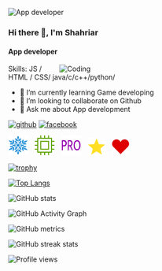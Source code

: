 ![App developer](https://scontent.fdac11-1.fna.fbcdn.net/v/t31.18172-8/18700622_1930411763862300_128154192675910744_o.jpg?_nc_cat=111&ccb=1-6&_nc_sid=e3f864&_nc_ohc=pm2-9nxxipwAX8LCHFe&_nc_ht=scontent.fdac11-1.fna&oh=00_AT8CGVxs4aknfkBG-vm6cjd5EHhHVVjD1E2gaNq_Hi4Byg&oe=62A05503)

### Hi there 👋, I'm Shahriar
#### App developer
<img align="right" alt="Coding" width="400" src="https://giphy.com/gifs/rock-coding-programming-MdA16VIoXKKxNE8Stk">



Skills:  JS / HTML / CSS/ java/c/c++/python/

- 🌱 I’m currently learning Game developing 
- 👯 I’m looking to collaborate on Github 
- 💬 Ask me about App development 


[<img src='https://cdn.jsdelivr.net/npm/simple-icons@3.0.1/icons/github.svg' alt='github' height='20'>](https://github.com/shahriar021)  [<img src='https://cdn.jsdelivr.net/npm/simple-icons@3.0.1/icons/facebook.svg' alt='facebook' height='20'>](https://www.facebook.com/https://www.facebook.com/shahriar.chowdhury.12/)  

<a href='https://archiveprogram.github.com/'><img src='https://raw.githubusercontent.com/acervenky/animated-github-badges/master/assets/acbadge.gif' width='40' height='40'></a> <a href='https://docs.github.com/en/developers'><img src='https://raw.githubusercontent.com/acervenky/animated-github-badges/master/assets/devbadge.gif' width='40' height='40'></a> <a href='https://github.com/pricing'><img src='https://raw.githubusercontent.com/acervenky/animated-github-badges/master/assets/pro.gif' width='40' height='40'></a> <a href='https://stars.github.com/'><img src='https://raw.githubusercontent.com/acervenky/animated-github-badges/master/assets/starbadge.gif' width='35' height='35'></a> <a href='https://docs.github.com/en/github/supporting-the-open-source-community-with-github-sponsors'><img src='https://raw.githubusercontent.com/acervenky/animated-github-badges/master/assets/sponsorbadge.gif' width='35' height='35'></a> 

[![trophy](https://github-profile-trophy.vercel.app/?username=shahriar021)](https://github.com/ryo-ma/github-profile-trophy)

[![Top Langs](https://github-readme-stats.vercel.app/api/top-langs/?username=shahriar021)](https://github.com/anuraghazra/github-readme-stats)

![GitHub stats](https://github-readme-stats.vercel.app/api?username=shahriar021&show_icons=true&count_private=true)  

![GitHub Activity Graph](https://activity-graph.herokuapp.com/graph?username=shahriar021)  

![GitHub metrics](https://metrics.lecoq.io/shahriar021)  

![GitHub streak stats](https://github-readme-streak-stats.herokuapp.com/?user=shahriar021)  

![Profile views](https://gpvc.arturio.dev/shahriar021)  
